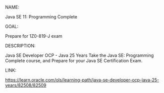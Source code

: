NAME: 

Java SE 11: Programming Complete

GOAL:

Prepare for 1Z0-819-J exam

DESCRIPTION:

Java SE Developer OCP - Java 25 Years
Take the Java SE: Programming Complete course, and Prepare for your Java SE Certification Exam.

LINK: 

https://learn.oracle.com/ols/learning-path/java-se-developer-ocp-java-25-years/82508/82509
